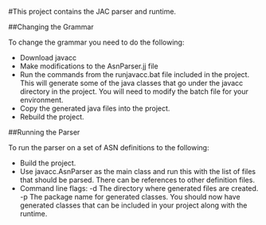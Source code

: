 #This project contains the JAC parser and runtime.

##Changing the Grammar

To change the grammar you need to do the following:
* Download javacc
* Make modifications to the AsnParser.jj file
* Run the commands from the runjavacc.bat file included in the project.  This
  will generate some of the java classes that go under the javacc directory in
  the project.  You will need to modify the batch file for your environment.
* Copy the generated java files into the project.
* Rebuild the project.

##Running the Parser

To run the parser on a set of ASN definitions to the following:
* Build the project.
* Use javacc.AsnParser as the main class and run this with the list of files
  that should be parsed.  There can be references to other definition files.
* Command line flags:
  -d The directory where generated files are created.
  -p The package name for generated classes.
You should now have generated classes that can be included in your project
along with the runtime.
